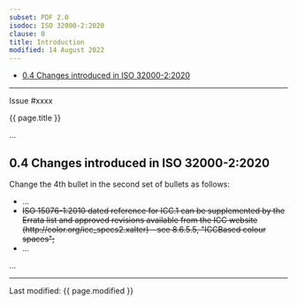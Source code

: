 ```yaml
---
subset: PDF 2.0
isodoc: ISO 32000-2:2020
clause: 0
title: Introduction
modified: 14 August 2022
---
```


<ul class="noprint">
 <li><a href="#H0.4">0.4 Changes introduced in ISO 32000-2:2020</a>
 </li>
</ul>
<hr>

<link rel="stylesheet" href="../assets/iso-style.css">
<div class="isostyle">
<div class="fixedpopup" id="issuelink">
    Issue #xxxx
</div>

<p class="fake-h1">{{ page.title }}</p>

<p>...</p>

<h2 id="H0.4">0.4 Changes introduced in ISO 32000-2:2020</h2>

<p class="location">Change the 4th bullet in the second set of bullets as follows:</p>

<ul>
<li>...</li>
<li>
<del onMouseEnter="mouseEnter(this)" data-issue="181">ISO 15076-1:2010 dated reference for ICC.1 can be supplemented by the Errata list and approved revisions available from the ICC website (http://color.org/icc_specs2.xalter) – see 8.6.5.5, "ICCBased colour spaces";</del>
</li>
<li>...</li>
</ul>

<p>...</p>

</div>


<hr>
<p class="footnote">Last modified: {{ page.modified }}</p>
